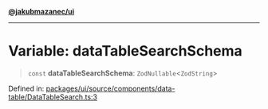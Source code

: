 [**@jakubmazanec/ui**](../README.md)

---

# Variable: dataTableSearchSchema

> `const` **dataTableSearchSchema**: `ZodNullable`\<`ZodString`\>

Defined in:
[packages/ui/source/components/data-table/DataTableSearch.ts:3](https://github.com/jakubmazanec/tools/blob/a9ba87d349a220bbed24d161794f90a6ba6009e5/packages/ui/source/components/data-table/DataTableSearch.ts#L3)
